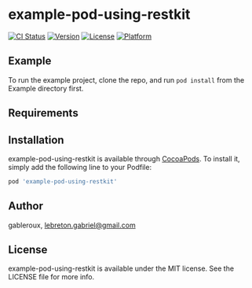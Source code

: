 # example-pod-using-restkit

[![CI Status](http://img.shields.io/travis/gableroux/example-pod-using-restkit.svg?style=flat)](https://travis-ci.org/gableroux/example-pod-using-restkit)
[![Version](https://img.shields.io/cocoapods/v/example-pod-using-restkit.svg?style=flat)](http://cocoapods.org/pods/example-pod-using-restkit)
[![License](https://img.shields.io/cocoapods/l/example-pod-using-restkit.svg?style=flat)](http://cocoapods.org/pods/example-pod-using-restkit)
[![Platform](https://img.shields.io/cocoapods/p/example-pod-using-restkit.svg?style=flat)](http://cocoapods.org/pods/example-pod-using-restkit)

## Example

To run the example project, clone the repo, and run `pod install` from the Example directory first.

## Requirements

## Installation

example-pod-using-restkit is available through [CocoaPods](http://cocoapods.org). To install
it, simply add the following line to your Podfile:

```ruby
pod 'example-pod-using-restkit'
```

## Author

gableroux, lebreton.gabriel@gmail.com

## License

example-pod-using-restkit is available under the MIT license. See the LICENSE file for more info.
